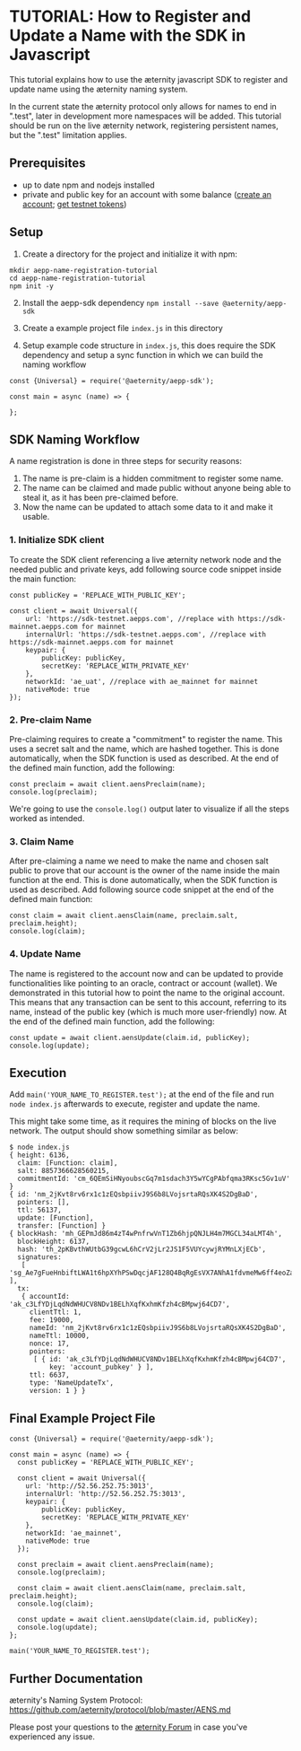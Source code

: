# TUTORIAL: How to Register and Update a Name with the SDK in Javascript


This tutorial explains how to use the æternity javascript SDK to register and update name using the æternity naming system.

In the current state the æternity protocol only allows for names to end in ".test", later in development more namespaces will be added. This tutorial should be run on the live æternity network, registering persistent names, but the ".test" limitation applies.

## Prerequisites

 - up to date npm and nodejs installed
 - private and public key for an account with some balance ([create an account](account-creation-in-ae-cli.md); [get testnet tokens](get-testnet-tokens.md))

## Setup

1. Create a directory for the project and initialize it with npm:

```
mkdir aepp-name-registration-tutorial
cd aepp-name-registration-tutorial
npm init -y
```

2. Install the aepp-sdk dependency `npm install --save @aeternity/aepp-sdk`

3. Create a example project file `index.js` in this directory

4. Setup example code structure in `index.js`, this does require the SDK dependency and setup a sync function in which we can build the naming workflow

```
const {Universal} = require('@aeternity/aepp-sdk');

const main = async (name) => {

};
```

## SDK Naming Workflow

A name registration is done in three steps for security reasons: 
1. The name is pre-claim is a hidden commitment to register some name. 
2. The name can be claimed and made public without anyone being able to steal it, as it has been pre-claimed before. 
3. Now the name can be updated to attach some data to it and make it usable.

### 1. Initialize SDK client

To create the SDK client referencing a live æternity network node and the needed public and private keys, add following source code snippet inside the main function:

```
const publicKey = 'REPLACE_WITH_PUBLIC_KEY';

const client = await Universal({
    url: 'https://sdk-testnet.aepps.com', //replace with https://sdk-mainnet.aepps.com for mainnet
    internalUrl: 'https://sdk-testnet.aepps.com', //replace with https://sdk-mainnet.aepps.com for mainnet
    keypair: {
        publicKey: publicKey,
        secretKey: 'REPLACE_WITH_PRIVATE_KEY'
    },
    networkId: 'ae_uat', //replace with ae_mainnet for mainnet
    nativeMode: true
});
```


### 2. Pre-claim Name

Pre-claiming requires to create a "commitment" to register the name. This uses a secret salt and the name, which are hashed together. This is done automatically, when the SDK function is used as described. At the end of the defined main function, add the following:

```
const preclaim = await client.aensPreclaim(name);
console.log(preclaim);
```

We're going to use the `console.log()` output later to visualize if all the steps worked as intended.


### 3. Claim Name

After pre-claiming a name we need to make the name and chosen salt public to prove that our account is the owner of the name inside the main function at the end. This is done automatically, when the SDK function is used as described. Add following source code snippet at the end of the defined main function:

```
const claim = await client.aensClaim(name, preclaim.salt, preclaim.height);
console.log(claim);
```

### 4. Update Name

The name is registered to the account now and can be updated to provide functionalities like pointing to an oracle, contract or account (wallet). We demonstrated in this tutorial how to point the name to the original account. This means that any transaction can be sent to this account, referring to its name, instead of the public key (which is much more user-friendly) now. At the end of the defined main function, add the following:

```
const update = await client.aensUpdate(claim.id, publicKey);
console.log(update);
```

## Execution

Add `main('YOUR_NAME_TO_REGISTER.test');` at the end of the file and run `node index.js` afterwards to execute, register and update the name.

This might take some time, as it requires the mining of blocks on the live network. The output should show  something similar as below:

```
$ node index.js
{ height: 6136, 
  claim: [Function: claim],
  salt: 8857366628560215,
  commitmentId: 'cm_6QEmSiHNyoubscGq7m1sdach3Y5wYCgPAbfqma3RKsc5Gv1uV' }
{ id: 'nm_2jKvt8rv6rx1c1zEQsbpiivJ9S6b8LVojsrtaRQsXK4S2DgBaD',
  pointers: [],
  ttl: 56137,
  update: [Function],
  transfer: [Function] }
{ blockHash: 'mh_GEPmJd86m4zT4wPnfrwVnT1Zb6hjpQNJLH4m7MGCL34aLMT4h',
  blockHeight: 6137,
  hash: 'th_2pKBvthWUtbG39gcwL6hCrV2jLr2JS1F5VUYcywjRYMnLXjECb',
  signatures:
   [ 'sg_Ae7gFueHnbiftLWA1t6hpXYhPSwDqcjAF128Q4BqRgEsVX7ANhA1fdvmeMw6ff4eoZaeWDfwjkBXHpebghexFzW9urB52' ],
  tx:
   { accountId: 'ak_c3LfYDjLqdNdWHUCV8NDv1BELhXqfKxhmKfzh4cBMpwj64CD7',
     clientTtl: 1,
     fee: 19000,
     nameId: 'nm_2jKvt8rv6rx1c1zEQsbpiivJ9S6b8LVojsrtaRQsXK4S2DgBaD',
     nameTtl: 10000,
     nonce: 17,
     pointers:
      [ { id: 'ak_c3LfYDjLqdNdWHUCV8NDv1BELhXqfKxhmKfzh4cBMpwj64CD7',
          key: 'account_pubkey' } ],
     ttl: 6637,
     type: 'NameUpdateTx',
     version: 1 } }
```


## Final Example Project File

```
const {Universal} = require('@aeternity/aepp-sdk');

const main = async (name) => {
  const publicKey = 'REPLACE_WITH_PUBLIC_KEY';

  const client = await Universal({
    url: 'http://52.56.252.75:3013',
    internalUrl: 'http://52.56.252.75:3013',
    keypair: {
        publicKey: publicKey,
        secretKey: 'REPLACE_WITH_PRIVATE_KEY'
    },
    networkId: 'ae_mainnet',
    nativeMode: true
  });

  const preclaim = await client.aensPreclaim(name);
  console.log(preclaim);

  const claim = await client.aensClaim(name, preclaim.salt, preclaim.height);
  console.log(claim);

  const update = await client.aensUpdate(claim.id, publicKey);
  console.log(update);
};

main('YOUR_NAME_TO_REGISTER.test');
```

## Further Documentation

æternity's Naming System Protocol: https://github.com/aeternity/protocol/blob/master/AENS.md

Please post your questions to the [æternity Forum](https://forum.aeternity.com/c/development) in case you've experienced any issue.


